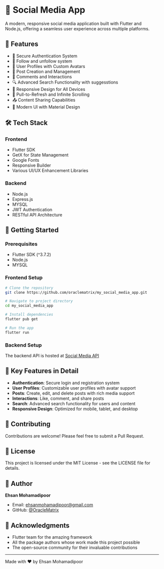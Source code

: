 # 🌟 Social Media App

A modern, responsive social media application built with Flutter and Node.js, offering a seamless user experience across multiple platforms.

## 📱 Features

- 🔐 Secure Authentication System
- 👤 Follow and unfollow system
- 👤 User Profiles with Custom Avatars
- 📝 Post Creation and Management
- 💬 Comments and Interactions
- 🔍 Advanced Search Functionality with suggesstions
- 📱 Responsive Design for All Devices
- 🔄 Pull-to-Refresh and Infinite Scrolling
- 📤 Content Sharing Capabilities
- 🌙 Modern UI with Material Design

## 🛠️ Tech Stack

### Frontend

- Flutter SDK
- GetX for State Management
- Google Fonts
- Responsive Builder
- Various UI/UX Enhancement Libraries

### Backend

- Node.js
- Express.js
- MYSQL
- JWT Authentication
- RESTful API Architecture

## 🚀 Getting Started

### Prerequisites

- Flutter SDK (^3.7.2)
- Node.js
- MYSQL

### Frontend Setup

```bash
# Clone the repository
git clone https://github.com/oraclematrix/my_social_media_app.git

# Navigate to project directory
cd my_social_media_app

# Install dependencies
flutter pub get

# Run the app
flutter run
```

### Backend Setup

The backend API is hosted at [Social Media API](https://github.com/OracleMatrix/social-media-api)

## 🌟 Key Features in Detail

- **Authentication**: Secure login and registration system
- **User Profiles**: Customizable user profiles with avatar support
- **Posts**: Create, edit, and delete posts with rich media support
- **Interactions**: Like, comment, and share posts
- **Search**: Advanced search functionality for users and content
- **Responsive Design**: Optimized for mobile, tablet, and desktop

## 🤝 Contributing

Contributions are welcome! Please feel free to submit a Pull Request.

## 📝 License

This project is licensed under the MIT License - see the LICENSE file for details.

## 👤 Author

**Ehsan Mohamadipoor**

- Email: ehsanmohamadipoor@gmail.com
- GitHub: [@OracleMatrix](https://github.com/OracleMatrix)

## 🙏 Acknowledgments

- Flutter team for the amazing framework
- All the package authors whose work made this project possible
- The open-source community for their invaluable contributions

---

Made with ❤️ by Ehsan Mohamadipoor
